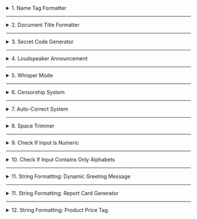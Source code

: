 <details>
<summary>1. Name Tag Formatter</summary>

```python
name=input()
temp=name.lower()
ans=temp.title()
print(ans)
```
</details>

---

<details>
<summary>2.  Document Title Formatter</summary>

```python
doc_title=input()
print(doc_title.capitalize())
```
</details>

---

<details>
<summary>3. Secret Code Generator</summary>

```python
message=input()
print(message.swapcase())
```
</details>

---
<details>
<summary>4. Loudspeaker Announcement </summary>

```python
announce=input()
print(announce.upper())
```
</details>

---
<details>
<summary>5. Whisper Mode</summary>

```python
message=input()
print(message.lower())
```
</details>

---
<details>
<summary>6. Censorship System</summary>

```python
s=input()
print(s.replace("bad","***"))
```
</details>

---
<details>
<summary>7. Auto-Correct System</summary>

```python
message=input()
message=message.replace("r ","are ")
message=message.replace("u ","you ")
print(message)
```
</details>

---
<details>
<summary>8. Space Trimmer</summary>

```python
email=input()
print(email.strip())
```
</details>

---
<details>
<summary>9. Check If Input Is Numeric</summary>

```python
amount=input()
print(amount.isnumeric())
```
</details>

---
<details>
<summary>10.  Check If Input Contains Only Alphabets</summary>

```python
name=input()
print(name.isalpha())
```
</details>

---

<details>
<summary>11. String Formatting: Dynamic Greeting Message</summary>

```python
name=input()
print("Hello, {}! Welcome to our platform.".format(name))
```
</details>

---

<details>
<summary>11. String Formatting: Report Card Generator</summary>

```python
name=input()
percentage=float(input())
print("Student: {} | Score: {:.2f}%".format(name,percentage))
```
</details>

---

<details>
<summary>12. String Formatting: Product Price Tag</summary>

```python
name=input()
price=float(input())
print("Product: {} | Price: ₹{:.2f}".format(name,price))
```
</details>
